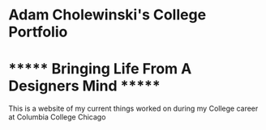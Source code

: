 #         Adam Cholewinski's College Portfolio
# ***** Bringing Life From A Designers Mind *****

This is a website of my current things worked on during my
College career at Columbia College Chicago
